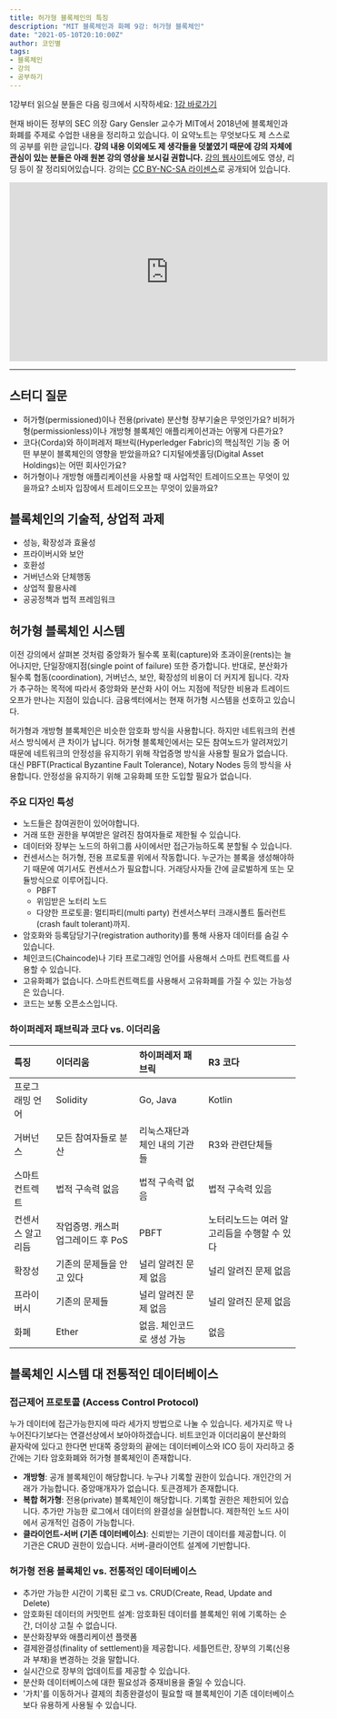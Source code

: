 ```yaml
---
title: 허가형 블록체인의 특징
description: "MIT 블록체인과 화폐 9강: 허가형 블록체인"
date: "2021-05-10T20:10:00Z"
author: 코인별
tags: 
- 블록체인
- 강의
- 공부하기
---
```


1강부터 읽으실 분들은 다음 링크에서 시작하세요: [1강 바로가기](https://coinmoon.xyz/mit-blockchain-course-1/)

현재 바이든 정부의 SEC 의장 Gary Gensler 교수가 MIT에서 2018년에 블록체인과 화폐를 주제로 수업한 내용을 정리하고 있습니다. 이 요약노트는 무엇보다도 제 스스로의 공부를 위한 글입니다. **강의 내용 이외에도 제 생각들을 덧붙였기 때문에 강의 자체에 관심이 있는 분들은 아래 원본 강의 영상을 보시길 권합니다.** [강의 웹사이트](https://ocw.mit.edu/courses/sloan-school-of-management/15-s12-blockchain-and-money-fall-2018/video-lectures/)에도 영상, 리딩 등이 잘 정리되어있습니다. 강의는 [CC BY-NC-SA 라이센스](https://creativecommons.org/licenses/by-nc-sa/4.0/)로 공개되어 있습니다.

<iframe width="560" height="315" src="https://www.youtube.com/embed/vPJ8oQ99r9c" title="YouTube video player" frameborder="0" allow="accelerometer; autoplay; clipboard-write; encrypted-media; gyroscope; picture-in-picture" allowfullscreen></iframe>

---

## 스터디 질문
- 허가형(permissioned)이나 전용(private) 분산형 장부기술은 무엇인가요? 비허가형(permissionless)이나 개방형 블록체인 애플리케이션과는 어떻게 다른가요?
- 코다(Corda)와 하이퍼레저 패브릭(Hyperledger Fabric)의 핵심적인 기능 중 어떤 부분이 블록체인의 영향을 받았을까요? 디지털에셋홀딩(Digital Asset Holdings)는 어떤 회사인가요?
- 허가형이나 개방형 애플리케이션을 사용할 때 사업적인 트레이드오프는 무엇이 있을까요? 소비자 입장에서 트레이드오프는 무엇이 있을까요?

## 블록체인의 기술적, 상업적 과제
- 성능, 확장성과 효율성
- 프라이버시와 보안
- 호환성
- 거버넌스와 단체행동
- 상업적 활용사례
- 공공정책과 법적 프레임워크

## 허가형 블록체인 시스템
이전 강의에서 살펴본 것처럼 중앙화가 될수록 포획(capture)와 초과이윤(rents)는 늘어나지만, 단일장애지점(single point of failure) 또한 증가합니다. 반대로, 분산화가 될수록 협동(coordination), 거버넌스, 보안, 확장성의 비용이 더 커지게 됩니다. 각자가 추구하는 목적에 따라서 중앙화와 분산화 사이 어느 지점에 적당한 비용과 트레이드오프가 만나는 지점이 있습니다. 금융섹터에서는 현재 허가형 시스템을 선호하고 있습니다. 

허가형과 개방형 블록체인은 비슷한 암호화 방식을 사용합니다. 하지만 네트워크의 컨센서스 방식에서 큰 차이가 납니다. 허가형 블록체인에서는 모든 참여노드가 알려져있기 때문에 네트워크의 안정성을 유지하기 위해 작업증명 방식을 사용할 필요가 없습니다. 대신 PBFT(Practical Byzantine Fault Tolerance), Notary Nodes 등의 방식을 사용합니다. 안정성을 유지하기 위해 고유화폐 또한 도입할 필요가 없습니다.

### 주요 디자인 특성
- 노드들은 참여권한이 있어야합니다.
- 거래 또한 권한을 부여받은 알려진 참여자들로 제한될 수 있습니다.
- 데이터와 장부는 노드의 하위그룹 사이에서만 접근가능하도록 분할될 수 있습니다.
- 컨센서스는 허가형, 전용 프로토콜 위에서 작동합니다. 누군가는 블록을 생성해야하기 때문에 여기서도 컨센서스가 필요합니다. 거래당사자들 간에 글로벌하게 또는 모듈방식으로 이루어집니다.
  - PBFT
  - 위임받은 노터리 노드
  - 다양한 프로토콜: 멀티파티(multi party) 컨센서스부터 크래시폴트 톨러런트(crash fault tolerant)까지.
- 암호화와 등록담당기구(registration authority)를 통해 사용자 데이터를 숨길 수 있습니다.
- 체인코드(Chaincode)나 기타 프로그래밍 언어를 사용해서 스마트 컨트랙트를 사용할 수 있습니다.
- 고유화폐가 없습니다. 스마트컨트랙트를 사용해서 고유화폐를 가질 수 있는 가능성은 있습니다.
- 코드는 보통 오픈소스입니다.

### 하이퍼레저 패브릭과 코다 vs. 이더리움
| 특징 | 이더리움 | 하이퍼레저 패브릭 | R3 코다 |
|:---|:---|:---|:---|
| 프로그래밍 언어 | Solidity | Go, Java | Kotlin |
| 거버넌스      | 모든 참여자들로 분산 | 리눅스재단과 체인 내의 기관들 | R3와 관련단체들 |
| 스마트 컨트렉트 | 법적 구속력 없음    | 법적 구속력 없음          | 법적 구속력 있음 |
| 컨센서스 알고리듬| 작업증명. 캐스퍼 업그레이드 후 PoS | PBFT      | 노터리노드는 여러 알고리듬을 수행할 수 있다 |
| 확장성        | 기존의 문제들을 안고 있다         | 널리 알려진 문제 없음 | 널리 알려진 문제 없음 |
| 프라이버시     | 기존의 문제들                  | 널리 알려진 문제 없음 | 널리 알려진 문제 없음 |
| 화폐          | Ether                      | 없음. 체인코드로 생성 가능 | 없음 |

## 블록체인 시스템 대 전통적인 데이터베이스

### 접근제어 프로토콜 (Access Control Protocol)
누가 데이터에 접근가능한지에 따라 세가지 방법으로 나눌 수 있습니다. 세가지로 딱 나누어진다기보다는 연결선상에서 보아야하겠습니다. 비트코인과 이더리움이 분산화의 끝자락에 있다고 한다면 반대쪽 중앙화의 끝에는 데이터베이스와 ICO 등이 자리하고 중간에는 기타 암호화폐와 허가형 블록체인이 존재합니다. 
- **개방형**: 공개 블록체인이 해당합니다. 누구나 기록할 권한이 있습니다. 개인간의 거래가 가능합니다. 중앙매개자가 없습니다. 토큰경제가 존재합니다.
- **복합 허가형**: 전용(private) 블록체인이 해당합니다. 기록할 권한은 제한되어 있습니다. 추가만 가능한 로그에서 데이터의 완결성을 실현합니다. 제한적인 노드 사이에서 공개적인 검증이 가능합니다.
- **클라이언트-서버 (기존 데이터베이스)**: 신뢰받는 기관이 데이터를 제공합니다. 이 기관은 CRUD 권한이 있습니다. 서버-클라이언트 설계에 기반합니다.

### 허가형 전용 블록체인 vs. 전통적인 데이터베이스
- 추가만 가능한 시간이 기록된 로그 vs. CRUD(Create, Read, Update and Delete)
- 암호화된 데이터의 커밋먼트 설계: 암호화된 데이터를 블록체인 위에 기록하는 순간, 더이상 고칠 수 없습니다.
- 분산화장부와 애플리케이션 플랫폼
- 결제완결성(finality of settlement)을 제공합니다. 세틀먼트란, 장부의 기록(신용과 부채)을 변경하는 것을 말합니다.
- 실시간으로 장부의 업데이트를 제공할 수 있습니다.
- 분산화 데이터베이스에 대한 필요성과 중재비용을 줄일 수 있습니다.
- '가치'를 이동하거나 결제의 최종완결성이 필요할 때 블록체인이 기존 데이터베이스보다 유용하게 사용될 수 있습니다. 
